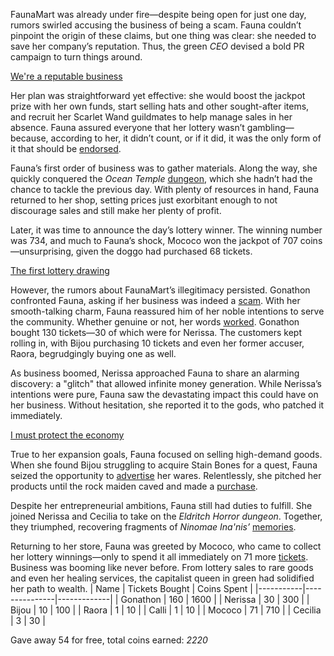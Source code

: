 FaunaMart was already under fire—despite being open for just one day, rumors swirled accusing the business of being a scam. Fauna couldn’t pinpoint the origin of these claims, but one thing was clear: she needed to save her company’s reputation. Thus, the green *CEO* devised a bold PR campaign to turn things around.

[We're a reputable business](#embed:https://www.youtube.com/watch?v=menSag1VKTc\&t=178s)

Her plan was straightforward yet effective: she would boost the jackpot prize with her own funds, start selling hats and other sought-after items, and recruit her Scarlet Wand guildmates to help manage sales in her absence. Fauna assured everyone that her lottery wasn’t gambling—because, according to her, it didn’t count, or if it did, it was the only form of it that should be [endorsed](https://www.youtube.com/watch?v=menSag1VKTc\&t=571s).

Fauna’s first order of business was to gather materials. Along the way, she quickly conquered the *Ocean Temple* [dungeon](https://www.youtube.com/live/menSag1VKTc?feature=shared\&t=5846), which she hadn’t had the chance to tackle the previous day. With plenty of resources in hand, Fauna returned to her shop, setting prices just exorbitant enough to not discourage sales and still make her plenty of profit.

Later, it was time to announce the day’s lottery winner. The winning number was 734, and much to Fauna’s shock, Mococo won the jackpot of 707 coins—unsurprising, given the doggo had purchased 68 tickets.

[The first lottery drawing](#embed:https://www.youtube.com/live/menSag1VKTc?t=7156)

However, the rumors about FaunaMart’s illegitimacy persisted. Gonathon confronted Fauna, asking if her business was indeed a [scam](https://www.youtube.com/live/menSag1VKTc?feature=shared\&t=9225). With her smooth-talking charm, Fauna reassured him of her noble intentions to serve the community. Whether genuine or not, her words [worked](https://www.youtube.com/watch?v=menSag1VKTc\&t=9680s). Gonathon bought 130 tickets—30 of which were for Nerissa. The customers kept rolling in, with Bijou purchasing 10 tickets and even her former accuser, Raora, begrudgingly buying one as well.

As business boomed, Nerissa approached Fauna to share an alarming discovery: a "glitch" that allowed infinite money generation. While Nerissa’s intentions were pure, Fauna saw the devastating impact this could have on her business. Without hesitation, she reported it to the gods, who patched it immediately.

[I must protect the economy](#embed:https://www.youtube.com/live/menSag1VKTc?t=12540)

True to her expansion goals, Fauna focused on selling high-demand goods. When she found Bijou struggling to acquire Stain Bones for a quest, Fauna seized the opportunity to [advertise](https://www.youtube.com/watch?v=menSag1VKTc\&t=13038s) her wares. Relentlessly, she pitched her products until the rock maiden caved and made a [purchase](https://www.youtube.com/watch?v=menSag1VKTc\&t=14030s).

Despite her entrepreneurial ambitions, Fauna still had duties to fulfill. She joined Nerissa and Cecilia to take on the *Eldritch Horror dungeon*. Together, they triumphed, recovering fragments of *Ninomae Ina'nis’* [memories](https://www.youtube.com/watch?v=menSag1VKTc\&t=17971s).

Returning to her store, Fauna was greeted by Mococo, who came to collect her lottery winnings—only to spend it all immediately on 71 more [tickets](https://www.youtube.com/watch?v=menSag1VKTc\&t=14536s). Business was booming like never before. From lottery sales to rare goods and even her healing services, the capitalist queen in green had solidified her path to wealth.
| Name      | Tickets Bought | Coins Spent |
|-----------|---------------|-------------|
| Gonathon  | 160           | 1600        |
| Nerissa   | 30            | 300         |
| Bijou     | 10            | 100         |
| Raora     | 1             | 10          |
| Calli     | 1             | 10          |
| Mococo    | 71            | 710         |
| Cecilia   | 3             | 30          |

Gave away 54 for free, total coins earned: *2220*
